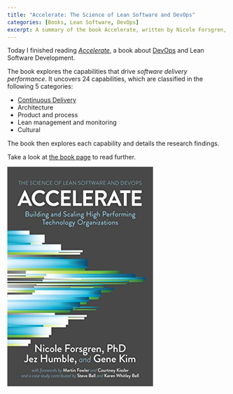 ```yaml
---
title: "Accelerate: The Science of Lean Software and DevOps"
categories: [Books, Lean Software, DevOps]
excerpt: A summary of the book Accelerate, written by Nicole Forsgren, Jez Humble, and Gene Kim.
---
```


Today I finished reading *[Accelerate](/book/accelerate)*, a book about [DevOps](/swe/devops) and Lean Software Development.

The book explores the capabilities that drive *software delivery performance*. It uncovers 24 capabilities, which are classified in the following 5 categories:

- [Continuous Delivery](/swe/devops/cd)
- Architecture
- Product and process
- Lean management and monitoring
- Cultural

The book then explores each capability and details the research findings.

Take a look at [the book page](/book/accelerate) to read further.

![Accelerate: The Science of Lean Software and DevOps](/images/book-cover/accelerate-forsgren-humble-kim.jpg)